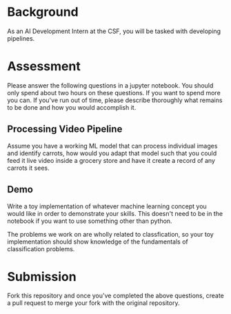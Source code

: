 # Background

As an AI Development Intern at the CSF, you will be tasked with
developing pipelines.

# Assessment

Please answer the following questions in a jupyter notebook. You should
only spend about two hours on these questions. If you want to spend more
you can. If you\'ve run out of time, please describe thoroughly what
remains to be done and how you would accomplish it.

## Processing Video Pipeline

Assume you have a working ML model that can process individual images and identify carrots, how would you adapt that model such that you could feed it live video inside a grocery store and have it create a record of any carrots it sees.

## Demo

Write a toy implementation of whatever machine learning concept you
would like in order to demonstrate your skills. This doesn\'t need to be
in the notebook if you want to use something other than python.

The problems we work on are wholly related to classfication, so your toy implementation should show knowledge of the fundamentals of classification problems.

# Submission

Fork this repository and once you\'ve completed the above questions,
create a pull request to merge your fork with the original repository.
